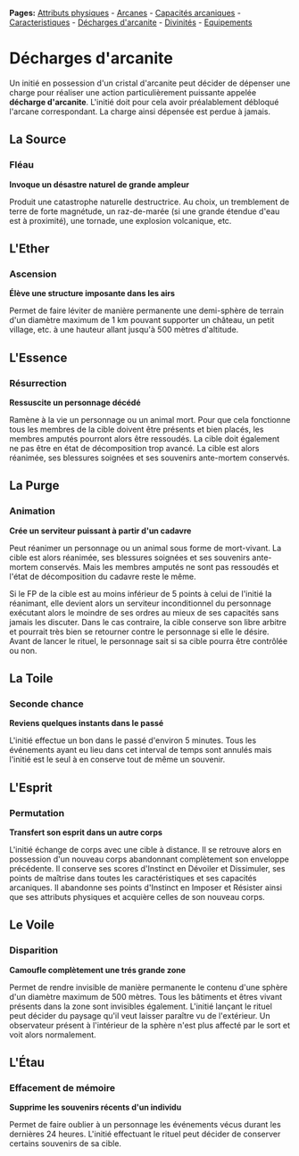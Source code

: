 **Pages:**
[Attributs physiques](../book/attributs.md) -
[Arcanes](../book/arcanes.md) -
[Capacités arcaniques](../book/capacités.md) -
[Caracteristiques](../book/caractéristiques.md) -
[Décharges d'arcanite](../book/décharges.md) -
[Divinités](../book/divinités.md) -
[Equipements](../book/équipements.md)
# Décharges d'arcanite

Un initié en possession d'un cristal d'arcanite peut décider de dépenser une charge pour réaliser une action particulièrement puissante appelée **décharge d'arcanite**. L'initié doit pour cela avoir préalablement débloqué l'arcane correspondant. La charge ainsi dépensée est perdue à jamais.

## La Source
### Fléau

**Invoque un désastre naturel de grande ampleur**

Produit une catastrophe naturelle destructrice. Au choix, un tremblement de terre de forte magnétude, un raz-de-marée (si une grande étendue d&#039;eau est à proximité), une tornade, une explosion volcanique, etc.
## L&#039;Ether
### Ascension

**Élève une structure imposante dans les airs**

Permet de faire léviter de manière permanente une demi-sphère de terrain d&#039;un diamètre maximum de 1 km pouvant supporter un château, un petit village, etc. à une hauteur allant jusqu&#039;à 500 mètres d&#039;altitude.
## L&#039;Essence
### Résurrection

**Ressuscite un personnage décédé**

Ramène à la vie un personnage ou un animal mort. Pour que cela fonctionne tous les membres de la cible doivent être présents et bien placés, les membres amputés pourront alors être ressoudés. La cible doit également ne pas être en état de décomposition trop avancé. La cible est alors réanimée, ses blessures soignées et ses souvenirs ante-mortem conservés.
## La Purge
### Animation

**Crée un serviteur puissant à partir d&#039;un cadavre**

Peut réanimer un personnage ou un animal sous forme de mort-vivant. La cible est alors réanimée, ses blessures soignées et ses souvenirs ante-mortem conservés. Mais les membres amputés ne sont pas ressoudés et l&#039;état de décomposition du cadavre reste le même.

Si le FP de la cible est au moins inférieur de 5 points à celui de l&#039;initié la réanimant, elle devient alors un serviteur inconditionnel du personnage exécutant alors le moindre de ses ordres au mieux de ses capacités sans jamais les discuter. Dans le cas contraire, la cible conserve son libre arbitre et pourrait très bien se retourner contre le personnage si elle le désire. Avant de lancer le rituel, le personnage sait si sa cible pourra être contrôlée ou non.
## La Toile
### Seconde chance

**Reviens quelques instants dans le passé**

L&#039;initié effectue un bon dans le passé d&#039;environ 5 minutes. Tous les événements ayant eu lieu dans cet interval de temps sont annulés mais l&#039;initié est le seul à en conserve tout de même un souvenir.
## L&#039;Esprit
### Permutation

**Transfert son esprit dans un autre corps**

L&#039;initié échange de corps avec une cible à distance. Il se retrouve alors en possession d&#039;un nouveau corps abandonnant complètement son enveloppe précédente. Il conserve ses scores d&#039;Instinct en Dévoiler et Dissimuler, ses points de maîtrise dans toutes les caractéristiques et ses capacités arcaniques. Il abandonne ses points d&#039;Instinct en Imposer et Résister ainsi que ses attributs physiques et acquière celles de son nouveau corps.
## Le Voile
### Disparition

**Camoufle complètement une trés grande zone**

Permet de rendre invisible de manière permanente le contenu d&#039;une sphère d&#039;un diamètre maximum de 500 mètres. Tous les bâtiments et êtres vivant présents dans la zone sont invisibles également. L&#039;initié lançant le rituel peut décider du paysage qu&#039;il veut laisser paraître vu de l&#039;extérieur. Un observateur présent à l&#039;intérieur de la sphère n&#039;est plus affecté par le sort et voit alors normalement.
## L&#039;Étau
### Effacement de mémoire

**Supprime les souvenirs récents d&#039;un individu**

Permet de faire oublier à un personnage les événements vécus durant les dernières 24 heures. L&#039;initié effectuant le rituel peut décider de conserver certains souvenirs de sa cible.
